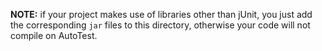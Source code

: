 **NOTE:** if your project makes use of libraries other than jUnit, you just add the corresponding `jar` files to this
directory, otherwise your code will not compile on AutoTest.
